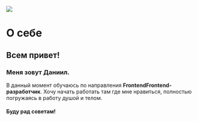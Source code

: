 ![](https://i.postimg.cc/FHd40gQY/photo-2024-09-07-13-29-32-1.jpg)

# О себе

## Всем привет!

### Меня зовут Даниил.
В данный момент обучаюсь по направления **FrontendFrontend-разработчик**.
Хочу начать работать там где мне нравиться, полностью погружаясь в работу душой и телом.

#### Буду рад советам!
